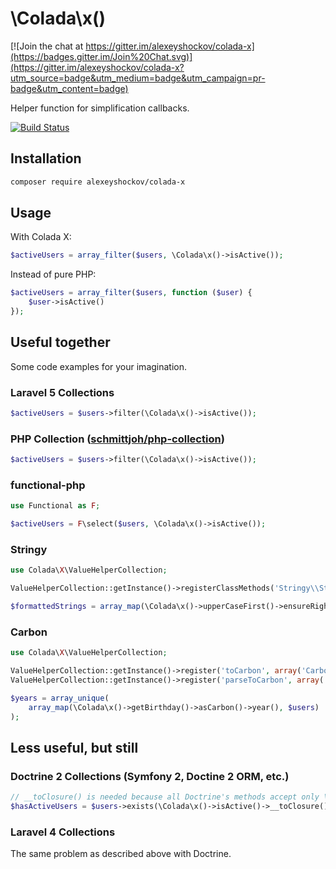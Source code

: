 # \Colada\x()

[![Join the chat at https://gitter.im/alexeyshockov/colada-x](https://badges.gitter.im/Join%20Chat.svg)](https://gitter.im/alexeyshockov/colada-x?utm_source=badge&utm_medium=badge&utm_campaign=pr-badge&utm_content=badge)

Helper function for simplification callbacks.

[![Build Status](https://api.travis-ci.org/alexeyshockov/colada-x.svg?branch=master)](http://travis-ci.org/alexeyshockov/colada-x)

## Installation

```bash
composer require alexeyshockov/colada-x
```

## Usage

With Colada X:
```php
$activeUsers = array_filter($users, \Colada\x()->isActive());
```

Instead of pure PHP:
```php
$activeUsers = array_filter($users, function ($user) {
    $user->isActive()
});
```

## Useful together

Some code examples for your imagination.

### Laravel 5 Collections

```php
$activeUsers = $users->filter(\Colada\x()->isActive());
```

### PHP Collection ([schmittjoh/php-collection](https://github.com/schmittjoh/php-collection/))

```php
$activeUsers = $users->filter(\Colada\x()->isActive());
```

### functional-php

```php
use Functional as F;

$activeUsers = F\select($users, \Colada\x()->isActive());
```

### Stringy

```php
use Colada\X\ValueHelperCollection;

ValueHelperCollection::getInstance()->registerClassMethods('Stringy\\StaticStringy');

$formattedStrings = array_map(\Colada\x()->upperCaseFirst()->ensureRight('.'), $strings);
```

### Carbon


```php
use Colada\X\ValueHelperCollection;

ValueHelperCollection::getInstance()->register('toCarbon', array('Carbon\\Carbon', 'instance'));
ValueHelperCollection::getInstance()->register('parseToCarbon', array('Carbon\\Carbon', 'parse'));

$years = array_unique(
    array_map(\Colada\x()->getBirthday()->asCarbon()->year(), $users)
);
```

## Less useful, but still

### Doctrine 2 Collections (Symfony 2, Doctine 2 ORM, etc.)

```php
// __toClosure() is needed because all Doctrine's methods accept only \Closure instances :(
$hasActiveUsers = $users->exists(\Colada\x()->isActive()->__toClosure());
```

### Laravel 4 Collections

The same problem as described above with Doctrine.
